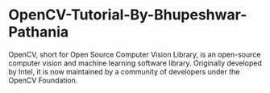 # OpenCV-Tutorial-By-Bhupeshwar-Pathania
OpenCV, short for Open Source Computer Vision Library, is an open-source computer vision and machine learning software library. Originally developed by Intel, it is now maintained by a community of developers under the OpenCV Foundation.
